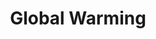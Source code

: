 ---
title: "Global Warming"
title-lower: "global warming"
title-upper: "GLOBAL WARMING"
post-count: 1
---
